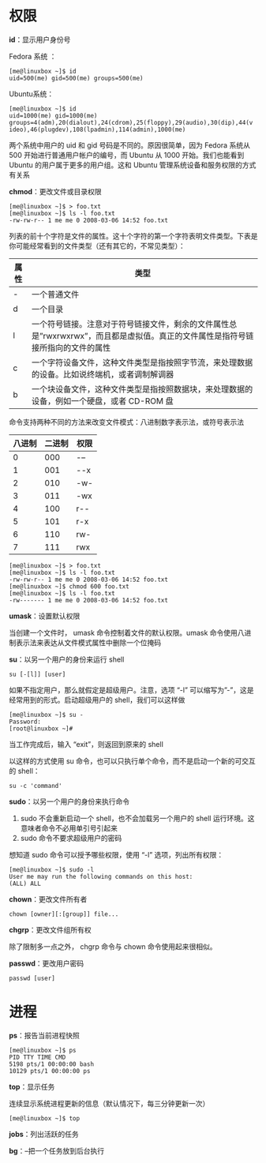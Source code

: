 # 权限

**id**：显示用户身份号

Fedora 系统 ：

```
[me@linuxbox ~]$ id
uid=500(me) gid=500(me) groups=500(me)
```

Ubuntu系统：

```
[me@linuxbox ~]$ id
uid=1000(me) gid=1000(me)
groups=4(adm),20(dialout),24(cdrom),25(floppy),29(audio),30(dip),44(v
ideo),46(plugdev),108(lpadmin),114(admin),1000(me)
```

两个系统中用户的 uid 和 gid 号码是不同的。原因很简单，因为
Fedora 系统从 500 开始进行普通用户帐户的编号，而 Ubuntu 从 1000 开始。我们也能看到
Ubuntu 的用户属于更多的用户组。这和 Ubuntu 管理系统设备和服务权限的方式有关系 

**chmod**：更改文件或目录权限

```
[me@linuxbox ~]$ > foo.txt
[me@linuxbox ~]$ ls -l foo.txt
-rw-rw-r-- 1 me me 0 2008-03-06 14:52 foo.txt
```

列表的前十个字符是文件的属性。这十个字符的第一个字符表明文件类型。下表是你可能经常看到的文件类型（还有其它的，不常见类型）： 

| 属性 | 类型                                                         |
| ---- | ------------------------------------------------------------ |
| -    | 一个普通文件                                                 |
| d    | 一个目录                                                     |
| l    | 一个符号链接。注意对于符号链接文件，剩余的文件属性总是”rwxrwxrwx”，而且都是虚拟值。真正的文件属性是指符号链接所指向的文件的属性 |
| c    | 一个字符设备文件，这种文件类型是指按照字节流，来处理数据的设备。比如说终端机，或者调制解调器 |
| b    | 一个块设备文件，这种文件类型是指按照数据块，来处理数据的设备，例如一个硬盘，或者 CD-ROM 盘 |

命令支持两种不同的方法来改变文件模式：八进制数字表示法，或符号表示法

| 八进制 | 二进制 | 权限 |
| ------ | ------ | ---- |
| 0      | 000    | -–   |
| 1      | 001    | --x  |
| 2      | 010    | -w-  |
| 3      | 011    | -wx  |
| 4      | 100    | r--  |
| 5      | 101    | r-x  |
| 6      | 110    | rw-  |
| 7      | 111    | rwx  |

 

```
[me@linuxbox ~]$ > foo.txt
[me@linuxbox ~]$ ls -l foo.txt
-rw-rw-r-- 1 me me 0 2008-03-06 14:52 foo.txt
[me@linuxbox ~]$ chmod 600 foo.txt
[me@linuxbox ~]$ ls -l foo.txt
-rw------- 1 me me 0 2008-03-06 14:52 foo.txt
```

**umask**：设置默认权限

当创建一个文件时， umask 命令控制着文件的默认权限。umask 命令使用八进制表示法来表达从文件模式属性中删除一个位掩码 

**su**：以另一个用户的身份来运行 shell 

```
su [-[l]] [user]
```

如果不指定用户，那么就假定是超级用户。注意，选项 “-l” 可以缩写为”-”，这是经常用到的形式。启动超级用户的 shell，我们可以这样做 

```
[me@linuxbox ~]$ su -
Password:
[root@linuxbox ~]#
```

当工作完成后，输入 “exit”，则返回到原来的 shell 

以这样的方式使用 su 命令，也可以只执行单个命令，而不是启动一个新的可交互的 shell： 

```
su -c 'command'
```

**sudo**：以另一个用户的身份来执行命令 

1. sudo 不会重新启动一个 shell，也不会加载另一个用户的 shell 运行环境。这意味者命令不必用单引号引起来 
2. sudo 命令不要求超级用户的密码 

想知道 sudo 命令可以授予哪些权限，使用 “-l” 选项，列出所有权限： 

```
[me@linuxbox ~]$ sudo -l
User me may run the following commands on this host:
(ALL) ALL
```

**chown**：更改文件所有者 

```
chown [owner][:[group]] file...
```

**chgrp**：更改文件组所有权 

除了限制多一点之外， chgrp 命令与 chown 命令使用起来很相似。 

**passwd**：更改用户密码 

```
passwd [user]
```

# 进程

**ps**：报告当前进程快照 

```
[me@linuxbox ~]$ ps
PID TTY TIME CMD
5198 pts/1 00:00:00 bash
10129 pts/1 00:00:00 ps
```

**top**：显示任务 

连续显示系统进程更新的信息（默认情况下，每三分钟更新一次） 

```
[me@linuxbox ~]$ top
```

**jobs**：列出活跃的任务 

**bg**：–把一个任务放到后台执行 


